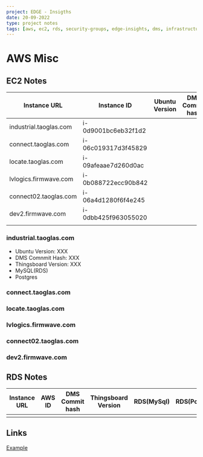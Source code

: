 ```yaml
---
project: EDGE - Insigths
date: 20-09-2022
type: project notes
tags: [aws, ec2, rds, security-groups, edge-insights, dms, infrastructure]
---
```


# AWS Misc

## EC2 Notes
| Instance URL           | Instance ID         | Ubuntu Version | DMS Commit hash | Thingsboard Version | RDS(MySql) | RDS(PostGres) |
| ---------------------- | ------------------- | -------------- | --------------- | ------------------- | ---------- | ------------- |
| industrial.taoglas.com | i-0d9001bc6eb32f1d2 |                |                 |                     |            |               |
| connect.taoglas.com    | i-06c019317d3f45829 |                |                 |                     |            |               |
| locate.taoglas.com     | i-09afeaae7d260d0ac |                |                 |                     |            |               |
| lvlogics.firmwave.com  | i-0b088722ecc90b842 |                |                 |                     |            |               |
| connect02.taoglas.com  | i-06a4d1280f6f4e245 |                |                 |                     |            |               |
| dev2.firmwave.com      | i-0dbb425f963055020 |                |                 |                     |            |               |
|                        |                     |                |                 |                     |            |               |

### industrial.taoglas.com
- Ubuntu Version: XXX
- DMS Comnmit Hash: XXX
- Thingsboard Version: XXX
- MySQL(RDS)
- Postgres 

### connect.taoglas.com

### locate.taoglas.com

### lvlogics.firmwave.com

### connect02.taoglas.com 

### dev2.firmwave.com 



## RDS Notes
| Instance URL | AWS ID | DMS Commit hash | Thingsboard Version | RDS(MySql) | RDS(PostGres) |
| ------------ | ------ | --------------- | ------------------- | ---------- | ------------- |
|              |        |                 |                     |            |               |

## Links
[Example](https://www.example.org)

